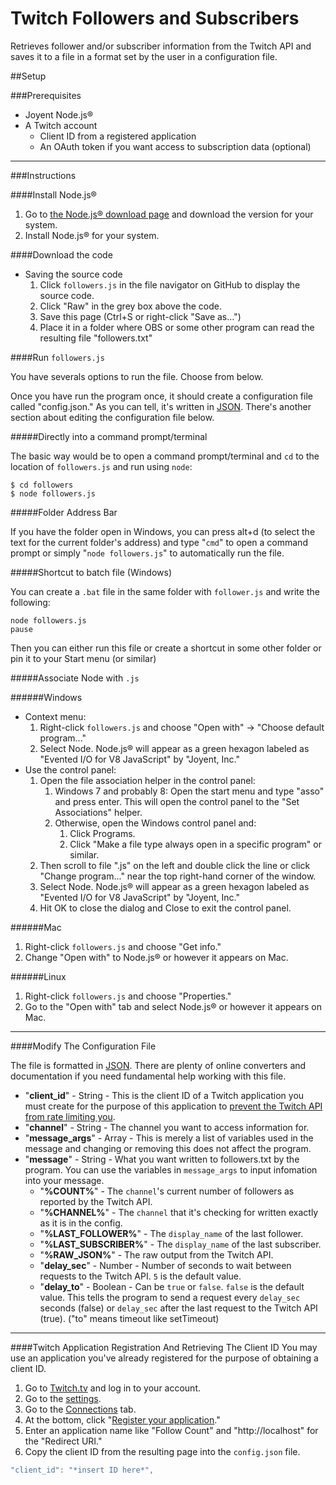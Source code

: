 Twitch Followers and Subscribers
================================

Retrieves follower and/or subscriber information from the Twitch API and saves it to a file in a format set by the user in a configuration file.


##Setup

###Prerequisites
* Joyent Node.js&reg;
* A Twitch account
    * Client ID from a registered application
    * An OAuth token if you want access to subscription data (optional)
---
###Instructions

####Install Node.js&reg;

1. Go to [the Node.js&reg; download page](http://nodejs.org/download/) and download the version for your system.
1. Install Node.js&reg; for your system.

####Download the code

* Saving the source code
   1. Click `followers.js` in the file navigator on GitHub to display the source code.
   1. Click "Raw" in the grey box above the code.
   1. Save this page (Ctrl+S or right-click "Save as...")
   1. Place it in a folder where OBS or some other program can read the resulting file "followers.txt"

####Run `followers.js`

You have severals options to run the file. Choose from below.

Once you have run the program once, it should create a configuration file called "config.json." As you can tell, it's written in [JSON](http://json.org/). There's another section about editing the configuration file below.

#####Directly into a command prompt/terminal

The basic way would be to open a command prompt/terminal and `cd` to the location of `followers.js` and run using `node`:
```
$ cd followers
$ node followers.js
```

#####Folder Address Bar

If you have the folder open in Windows, you can press alt+d (to select the text for the current folder's address) and type "`cmd`" to open a command prompt or simply "`node followers.js`" to automatically run the file.

#####Shortcut to batch file (Windows)

You can create a `.bat` file in the same folder with `follower.js` and write the following:
```
node followers.js
pause
```
Then you can either run this file or create a shortcut in some other folder or pin it to your Start menu (or similar)

#####Associate Node with `.js`

######Windows

* Context menu:
    1. Right-click `followers.js` and choose "Open with" -> "Choose default program..."
    1. Select Node. Node.js&reg; will appear as a green hexagon labeled as "Evented I/O for V8 JavaScript" by "Joyent, Inc."
* Use the control panel:
    1. Open the file association helper in the control panel:
        1. Windows 7 and probably 8: Open the start menu and type "asso" and press enter. This will open the control panel to the "Set Associations" helper.
        1. Otherwise, open the Windows control panel and:
            1. Click Programs.
            1. Click "Make a file type always open in a specific program" or similar.
    1. Then scroll to file ".js" on the left and double click the line or click "Change program..." near the top right-hand corner of the window.
    1. Select Node. Node.js&reg; will appear as a green hexagon labeled as "Evented I/O for V8 JavaScript" by "Joyent, Inc."
    1. Hit OK to close the dialog and Close to exit the control panel.

######Mac

1. Right-click `followers.js` and choose "Get info."
1. Change "Open with" to Node.js&reg; or however it appears on Mac.

######Linux

1. Right-click `followers.js` and choose "Properties."
1. Go to the "Open with" tab and select Node.js&reg; or however it appears on Mac.

---
####Modify The Configuration File

The file is formatted in [JSON](http://json.org/). There are plenty of online converters and documentation if you need fundamental help working with this file.

* "**client_id**" - String - This is the client ID of a Twitch application you must create for the purpose of this application to [prevent the Twitch API from rate limiting you](https://github.com/justintv/twitch-api#rate-limits).
* "**channel**" - String - The channel you want to access information for.
* "**message_args**" - Array - This is merely a list of variables used in the message and changing or removing this does not affect the program.
* "**message**" - String - What you want written to followers.txt by the program. You can use the variables in `message_args` to input infomation into your message.
   * "**%COUNT%**" - The `channel`'s current number of followers as reported by the Twitch API.
   * "**%CHANNEL%**" - The `channel` that it's checking for written exactly as it is in the config.
   * "**%LAST_FOLLOWER%**" - The `display_name` of the last follower.
   * "**%LAST_SUBSCRIBER%**" - The `display_name` of the last subscriber.
   * "**%RAW_JSON%**" - The raw output from the Twitch API.
   * "**delay_sec**" - Number - Number of seconds to wait between requests to the Twitch API. `5` is the default value.
   * "**delay_to**" - Boolean - Can be ``true`` or `false`. `false` is the default value. This tells the program to send a request every `delay_sec` seconds (false) or `delay_sec` after the last request to the Twitch API (true). ("to" means timeout like setTimeout)
---
####Twitch Application Registration And Retrieving The Client ID
You may use an application you've already registered for the purpose of obtaining a client ID.

1. Go to [Twitch.tv](http://twitch.tv) and log in to your account.
1. Go to the [settings](http://www.twitch.tv/settings).
1. Go to the [Connections](http://www.twitch.tv/settings/connections) tab.
1. At the bottom, click "[Register your application](http://www.twitch.tv/kraken/oauth2/clients/new)."
1. Enter an application name like "Follow Count" and "http://localhost" for the "Redirect URI."
1. Copy the client ID from the resulting page into the `config.json` file.

```javascript
"client_id": "*insert ID here*",
```

